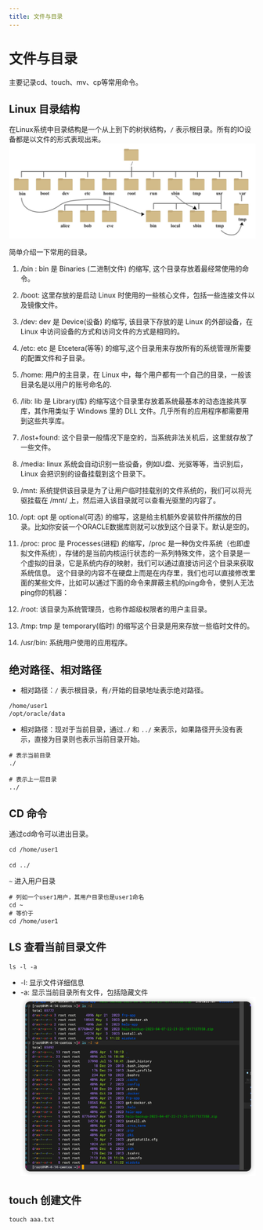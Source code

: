 ```yaml
---
title: 文件与目录
---
```

# 文件与目录
主要记录cd、touch、mv、cp等常用命令。
## Linux 目录结构
在Linux系统中目录结构是一个从上到下的树状结构，`/` 表示根目录。所有的IO设备都是以文件的形式表现出来。
![alt text](image.png)

简单介绍一下常用的目录。

1. /bin : bin 是 Binaries (二进制文件) 的缩写, 这个目录存放着最经常使用的命令。
   
2. /boot: 这里存放的是启动 Linux 时使用的一些核心文件，包括一些连接文件以及镜像文件。
   
3. /dev: dev 是 Device(设备) 的缩写, 该目录下存放的是 Linux 的外部设备，在 Linux 中访问设备的方式和访问文件的方式是相同的。
   
4. /etc: etc 是 Etcetera(等等) 的缩写,这个目录用来存放所有的系统管理所需要的配置文件和子目录。
   
5. /home: 用户的主目录，在 Linux 中，每个用户都有一个自己的目录，一般该目录名是以用户的账号命名的.
   
6. /lib: lib 是 Library(库) 的缩写这个目录里存放着系统最基本的动态连接共享库，其作用类似于 Windows 里的 DLL 文件。几乎所有的应用程序都需要用到这些共享库。
   
7. /lost+found: 这个目录一般情况下是空的，当系统非法关机后，这里就存放了一些文件。
   
8. /media: linux 系统会自动识别一些设备，例如U盘、光驱等等，当识别后，Linux 会把识别的设备挂载到这个目录下。
   
9.  /mnt: 系统提供该目录是为了让用户临时挂载别的文件系统的，我们可以将光驱挂载在 /mnt/ 上，然后进入该目录就可以查看光驱里的内容了。
    
10. /opt: opt 是 optional(可选) 的缩写，这是给主机额外安装软件所摆放的目录。比如你安装一个ORACLE数据库则就可以放到这个目录下。默认是空的。
    
11. /proc: proc 是 Processes(进程) 的缩写，/proc 是一种伪文件系统（也即虚拟文件系统），存储的是当前内核运行状态的一系列特殊文件，这个目录是一个虚拟的目录，它是系统内存的映射，我们可以通过直接访问这个目录来获取系统信息。
这个目录的内容不在硬盘上而是在内存里，我们也可以直接修改里面的某些文件，比如可以通过下面的命令来屏蔽主机的ping命令，使别人无法ping你的机器：

12. /root: 该目录为系统管理员，也称作超级权限者的用户主目录。

13. /tmp: tmp 是 temporary(临时) 的缩写这个目录是用来存放一些临时文件的。

14. /usr/bin: 系统用户使用的应用程序。

## 绝对路径、相对路径
* 相对路径：`/` 表示根目录，有`/`开始的目录地址表示绝对路径。
```shell
/home/user1
/opt/oracle/data
```
* 相对路径：现对于当前目录，通过`./` 和 `../` 来表示，如果路径开头没有表示，直接为目录则也表示当前目录开始。
```shell
# 表示当前目录
./

# 表示上一层目录
../
```

## CD 命令
通过cd命令可以进出目录。
```shell 
cd /home/user1

cd ../
```
`~` 进入用户目录
```shell
# 列如一个user1用户，其用户目录也是user1命名
cd ~
# 等价于
cd /home/user1
```
## LS 查看当前目录文件
```shell 
ls -l -a
```
* -l: 显示文件详细信息
* -a: 显示当前目录所有文件，包括隐藏文件
![alt text](image-1.png)

## touch 创建文件

```shell
touch aaa.txt
```